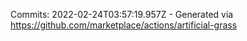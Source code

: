 Commits: 2022-02-24T03:57:19.957Z - Generated via https://github.com/marketplace/actions/artificial-grass
<br>
